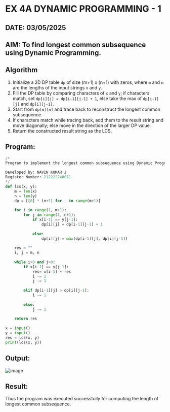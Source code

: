 # EX 4A DYNAMIC PROGRAMMING - 1
## DATE: 03/05/2025
## AIM: To find longest common subsequence using Dynamic Programming.

## Algorithm

1. Initialize a 2D DP table `dp` of size (m+1) x (n+1) with zeros, where `m` and `n` are the lengths of the input strings `x` and `y`.
2. Fill the DP table by comparing characters of `x` and `y`; if characters match, set `dp[i][j] = dp[i-1][j-1] + 1`, else take the max of `dp[i-1][j]` and `dp[i][j-1]`.
3. Start from `dp[m][n]` and trace back to reconstruct the longest common subsequence.
4. If characters match while tracing back, add them to the result string and move diagonally; else move in the direction of the larger DP value.
5. Return the constructed result string as the LCS.


## Program:
```python
/*
Program to implement the longest common subsequence using Dynamic Programming

Developed by: NAVIN KUMAR J
Register Number: 212222240071
*/
def lcs(x, y):
    m = len(x)
    n = len(y)
    dp = [[0] * (n+1) for _ in range(m+1)]
    
    for i in range(1, m+1):
        for j in range(1, n+1):
            if x[i-1] == y[j-1]:
                dp[i][j] = dp[i-1][j-1] + 1
                
            else:
                dp[i][j] = max(dp[i-1][j], dp[i][j-1])
                
    res = ""
    i, j = m, n
    
    while i>0 and j>0:
        if x[i-1] == y[j-1]:
            res= x[i-1] + res
            i -= 1
            j -= 1
        
        elif dp[i-1][j] > dp[i][j-1]:
            i -= 1
            
        else:
            j -= 1
            
    return res
    
x = input()
y = input()
res = lcs(x, y)
print(lcs(x, y))
```

## Output:
![image](https://github.com/user-attachments/assets/5313b6dc-149c-4ff7-bd4c-a32eea930068)

## Result:
Thus the program was executed successfully for computing the length of longest common subsequence.
